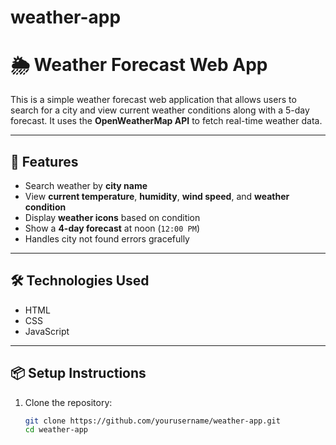 # weather-app
# 🌦️ Weather Forecast Web App

This is a simple weather forecast web application that allows users to search for a city and view current weather conditions along with a 5-day forecast. It uses the **OpenWeatherMap API** to fetch real-time weather data.

---

## 🚀 Features

- Search weather by **city name**
- View **current temperature**, **humidity**, **wind speed**, and **weather condition**
- Display **weather icons** based on condition
- Show a **4-day forecast** at noon (`12:00 PM`)
- Handles city not found errors gracefully

---

## 🛠️ Technologies Used

- HTML
- CSS
- JavaScript
  
---

## 📦 Setup Instructions

1. Clone the repository:

   ```bash
   git clone https://github.com/yourusername/weather-app.git
   cd weather-app
